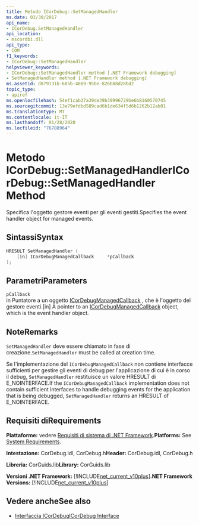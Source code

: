 ```yaml
---
title: Metodo ICorDebug::SetManagedHandler
ms.date: 03/30/2017
api_name:
- ICorDebug.SetManagedHandler
api_location:
- mscordbi.dll
api_type:
- COM
f1_keywords:
- ICorDebug::SetManagedHandler
helpviewer_keywords:
- ICorDebug::SetManagedHandler method [.NET Framework debugging]
- SetManagedHandler method [.NET Framework debugging]
ms.assetid: d079131b-685b-4869-95be-826b88d28bd2
topic_type:
- apiref
ms.openlocfilehash: 54ef1cab27a39de39b39996729be6b8160570745
ms.sourcegitcommit: 13e79efdbd589cad6b1de634f5d6b1262b12ab01
ms.translationtype: MT
ms.contentlocale: it-IT
ms.lasthandoff: 01/28/2020
ms.locfileid: "76788964"
---
```

# <a name="icordebugsetmanagedhandler-method"></a><span data-ttu-id="da32b-102">Metodo ICorDebug::SetManagedHandler</span><span class="sxs-lookup"><span data-stu-id="da32b-102">ICorDebug::SetManagedHandler Method</span></span>
<span data-ttu-id="da32b-103">Specifica l'oggetto gestore eventi per gli eventi gestiti.</span><span class="sxs-lookup"><span data-stu-id="da32b-103">Specifies the event handler object for managed events.</span></span>  
  
## <a name="syntax"></a><span data-ttu-id="da32b-104">Sintassi</span><span class="sxs-lookup"><span data-stu-id="da32b-104">Syntax</span></span>  
  
```cpp  
HRESULT SetManagedHandler (  
    [in] ICorDebugManagedCallback     *pCallback  
);  
```  
  
## <a name="parameters"></a><span data-ttu-id="da32b-105">Parametri</span><span class="sxs-lookup"><span data-stu-id="da32b-105">Parameters</span></span>  
 `pCallback`  
 <span data-ttu-id="da32b-106">in Puntatore a un oggetto [ICorDebugManagedCallback](icordebugmanagedcallback-interface.md) , che è l'oggetto del gestore eventi.</span><span class="sxs-lookup"><span data-stu-id="da32b-106">[in] A pointer to an [ICorDebugManagedCallback](icordebugmanagedcallback-interface.md) object, which is the event handler object.</span></span>  
  
## <a name="remarks"></a><span data-ttu-id="da32b-107">Note</span><span class="sxs-lookup"><span data-stu-id="da32b-107">Remarks</span></span>  
 <span data-ttu-id="da32b-108">`SetManagedHandler` deve essere chiamato in fase di creazione.</span><span class="sxs-lookup"><span data-stu-id="da32b-108">`SetManagedHandler` must be called at creation time.</span></span>  
  
 <span data-ttu-id="da32b-109">Se l'implementazione del `ICorDebugManagedCallback` non contiene interfacce sufficienti per gestire gli eventi di debug per l'applicazione di cui è in corso il debug, `SetManagedHandler` restituisce un valore HRESULT di E_NOINTERFACE.</span><span class="sxs-lookup"><span data-stu-id="da32b-109">If the `ICorDebugManagedCallback` implementation does not contain sufficient interfaces to handle debugging events for the application that is being debugged, `SetManagedHandler` returns an HRESULT of E_NOINTERFACE.</span></span>  
  
## <a name="requirements"></a><span data-ttu-id="da32b-110">Requisiti di</span><span class="sxs-lookup"><span data-stu-id="da32b-110">Requirements</span></span>  
 <span data-ttu-id="da32b-111">**Piattaforme:** vedere [Requisiti di sistema di .NET Framework](../../../../docs/framework/get-started/system-requirements.md).</span><span class="sxs-lookup"><span data-stu-id="da32b-111">**Platforms:** See [System Requirements](../../../../docs/framework/get-started/system-requirements.md).</span></span>  
  
 <span data-ttu-id="da32b-112">**Intestazione:** CorDebug.idl, CorDebug.h</span><span class="sxs-lookup"><span data-stu-id="da32b-112">**Header:** CorDebug.idl, CorDebug.h</span></span>  
  
 <span data-ttu-id="da32b-113">**Libreria:** CorGuids.lib</span><span class="sxs-lookup"><span data-stu-id="da32b-113">**Library:** CorGuids.lib</span></span>  
  
 <span data-ttu-id="da32b-114">**Versioni .NET Framework:** [!INCLUDE[net_current_v10plus](../../../../includes/net-current-v10plus-md.md)]</span><span class="sxs-lookup"><span data-stu-id="da32b-114">**.NET Framework Versions:** [!INCLUDE[net_current_v10plus](../../../../includes/net-current-v10plus-md.md)]</span></span>  
  
## <a name="see-also"></a><span data-ttu-id="da32b-115">Vedere anche</span><span class="sxs-lookup"><span data-stu-id="da32b-115">See also</span></span>

- [<span data-ttu-id="da32b-116">Interfaccia ICorDebug</span><span class="sxs-lookup"><span data-stu-id="da32b-116">ICorDebug Interface</span></span>](icordebug-interface.md)
